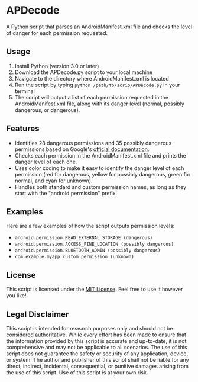 # APDecode

A Python script that parses an AndroidManifest.xml file and checks the level of danger for each permission requested.

## Usage

1. Install Python (version 3.0 or later)
2. Download the APDecode.py script to your local machine
3. Navigate to the directory where AndroidManifest.xml is located
4. Run the script by typing `python /path/to/scrip/APDecode.py` in your terminal
5. The script will output a list of each permission requested in the AndroidManifest.xml file, along with its danger level (normal, possibly dangerous, or dangerous).

## Features

- Identifies 28 dangerous permissions and 35 possibly dangerous permissions based on Google's [official documentation](https://developer.android.com/reference/android/Manifest.permission).
- Checks each permission in the AndroidManifest.xml file and prints the danger level of each one.
- Uses color coding to make it easy to identify the danger level of each permission (red for dangerous, yellow for possibly dangerous, green for normal, and cyan for unknown).
- Handles both standard and custom permission names, as long as they start with the "android.permission" prefix.

## Examples

Here are a few examples of how the script outputs permission levels:

- `android.permission.READ_EXTERNAL_STORAGE (dangerous)`
- `android.permission.ACCESS_FINE_LOCATION (possibly dangerous)`
- `android.permission.BLUETOOTH_ADMIN (possibly dangerous)`
- `com.example.myapp.custom_permission (unknown)`

## License

This script is licensed under the [MIT License](https://opensource.org/licenses/MIT). Feel free to use it however you like!

## Legal Disclaimer

This script is intended for research purposes only and should not be considered authoritative. While every effort has been made to ensure that the information provided by this script is accurate and up-to-date, it is not comprehensive and may not be applicable to all scenarios. The use of this script does not guarantee the safety or security of any application, device, or system. The author and publisher of this script shall not be liable for any direct, indirect, incidental, consequential, or punitive damages arising from the use of this script. Use of this script is at your own risk.
